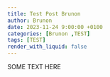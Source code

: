 ```yaml
---
title: Test Post Brunon
author: Brunon
date: 2023-11-24 9:00:00 +0100
categories: [Brunon ,TEST]
tags: [TEST]
render_with_liquid: false
---
```

SOME TEXT HERE